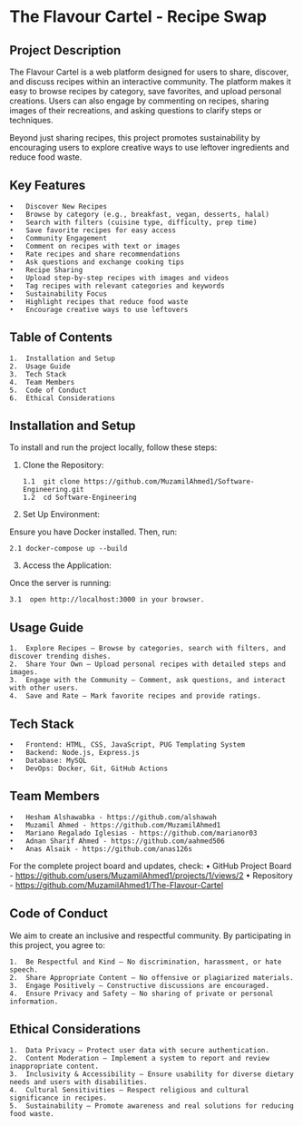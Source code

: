 # The Flavour Cartel - Recipe Swap

## Project Description

The Flavour Cartel is a web platform designed for users to share, discover, and discuss recipes within an interactive community. The platform makes it easy to browse recipes by category, save favorites, and upload personal creations. Users can also engage by commenting on recipes, sharing images of their recreations, and asking questions to clarify steps or techniques.

Beyond just sharing recipes, this project promotes sustainability by encouraging users to explore creative ways to use leftover ingredients and reduce food waste.

## Key Features
	•	Discover New Recipes
	•	Browse by category (e.g., breakfast, vegan, desserts, halal)
	•	Search with filters (cuisine type, difficulty, prep time)
	•	Save favorite recipes for easy access
	•	Community Engagement
	•	Comment on recipes with text or images
	•	Rate recipes and share recommendations
	•	Ask questions and exchange cooking tips
	•	Recipe Sharing
	•	Upload step-by-step recipes with images and videos
	•	Tag recipes with relevant categories and keywords
	•	Sustainability Focus
	•	Highlight recipes that reduce food waste
	•	Encourage creative ways to use leftovers

## Table of Contents
	1.	Installation and Setup
	2.	Usage Guide
	3.	Tech Stack
	4.	Team Members
	5.	Code of Conduct
	6.	Ethical Considerations

## Installation and Setup

To install and run the project locally, follow these steps:

1. Clone the Repository:

       1.1  git clone https://github.com/MuzamilAhmed1/Software-Engineering.git
       1.2  cd Software-Engineering

3. Set Up Environment:

Ensure you have Docker installed. Then, run:

    2.1 docker-compose up --build

3. Access the Application:

Once the server is running:

    3.1  open http://localhost:3000 in your browser.

## Usage Guide
	1.	Explore Recipes – Browse by categories, search with filters, and discover trending dishes.
	2.	Share Your Own – Upload personal recipes with detailed steps and images.
	3.	Engage with the Community – Comment, ask questions, and interact with other users.
	4.	Save and Rate – Mark favorite recipes and provide ratings.

## Tech Stack
	•	Frontend: HTML, CSS, JavaScript, PUG Templating System
	•	Backend: Node.js, Express.js
	•	Database: MySQL
	•	DevOps: Docker, Git, GitHub Actions

## Team Members
	•	Hesham Alshawabka - https://github.com/alshawah
	•	Muzamil Ahmed - https://github.com/MuzamilAhmed1
	•	Mariano Regalado Iglesias - https://github.com/marianor03
	•	Adnan Sharif Ahmed - https://github.com/aahmed506
	•	Anas Alsaik - https://github.com/anas126s

For the complete project board and updates, check:
	•	GitHub Project Board - https://github.com/users/MuzamilAhmed1/projects/1/views/2
	•	Repository - https://github.com/MuzamilAhmed1/The-Flavour-Cartel

## Code of Conduct

We aim to create an inclusive and respectful community. By participating in this project, you agree to:

	1.	Be Respectful and Kind – No discrimination, harassment, or hate speech.
	2.	Share Appropriate Content – No offensive or plagiarized materials.
	3.	Engage Positively – Constructive discussions are encouraged.
	4.	Ensure Privacy and Safety – No sharing of private or personal information.

## Ethical Considerations
	1.	Data Privacy – Protect user data with secure authentication.
	2.	Content Moderation – Implement a system to report and review inappropriate content.
	3.	Inclusivity & Accessibility – Ensure usability for diverse dietary needs and users with disabilities.
	4.	Cultural Sensitivities – Respect religious and cultural significance in recipes.
	5.	Sustainability – Promote awareness and real solutions for reducing food waste.

